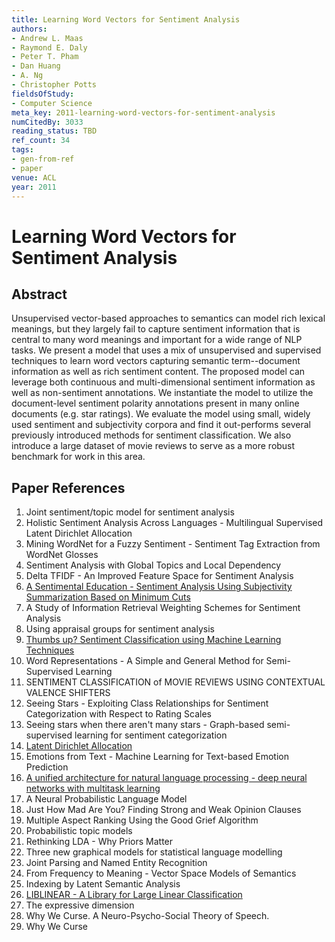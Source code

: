 ```yaml
---
title: Learning Word Vectors for Sentiment Analysis
authors:
- Andrew L. Maas
- Raymond E. Daly
- Peter T. Pham
- Dan Huang
- A. Ng
- Christopher Potts
fieldsOfStudy:
- Computer Science
meta_key: 2011-learning-word-vectors-for-sentiment-analysis
numCitedBy: 3033
reading_status: TBD
ref_count: 34
tags:
- gen-from-ref
- paper
venue: ACL
year: 2011
---
```


# Learning Word Vectors for Sentiment Analysis

## Abstract

Unsupervised vector-based approaches to semantics can model rich lexical meanings, but they largely fail to capture sentiment information that is central to many word meanings and important for a wide range of NLP tasks. We present a model that uses a mix of unsupervised and supervised techniques to learn word vectors capturing semantic term--document information as well as rich sentiment content. The proposed model can leverage both continuous and multi-dimensional sentiment information as well as non-sentiment annotations. We instantiate the model to utilize the document-level sentiment polarity annotations present in many online documents (e.g. star ratings). We evaluate the model using small, widely used sentiment and subjectivity corpora and find it out-performs several previously introduced methods for sentiment classification. We also introduce a large dataset of movie reviews to serve as a more robust benchmark for work in this area.

## Paper References

1. Joint sentiment/topic model for sentiment analysis
2. Holistic Sentiment Analysis Across Languages - Multilingual Supervised Latent Dirichlet Allocation
3. Mining WordNet for a Fuzzy Sentiment - Sentiment Tag Extraction from WordNet Glosses
4. Sentiment Analysis with Global Topics and Local Dependency
5. Delta TFIDF - An Improved Feature Space for Sentiment Analysis
6. [A Sentimental Education - Sentiment Analysis Using Subjectivity Summarization Based on Minimum Cuts](2004-a-sentimental-education-sentiment-analysis-using-subjectivity-summarization-based-on-minimum-cuts)
7. A Study of Information Retrieval Weighting Schemes for Sentiment Analysis
8. Using appraisal groups for sentiment analysis
9. [Thumbs up? Sentiment Classification using Machine Learning Techniques](2002-thumbs-up-sentiment-classification-using-machine-learning-techniques)
10. Word Representations - A Simple and General Method for Semi-Supervised Learning
11. SENTIMENT CLASSIFICATION of MOVIE REVIEWS USING CONTEXTUAL VALENCE SHIFTERS
12. Seeing Stars - Exploiting Class Relationships for Sentiment Categorization with Respect to Rating Scales
13. Seeing stars when there aren't many stars - Graph-based semi-supervised learning for sentiment categorization
14. [Latent Dirichlet Allocation](2003-latent-dirichlet-allocation)
15. Emotions from Text - Machine Learning for Text-based Emotion Prediction
16. [A unified architecture for natural language processing - deep neural networks with multitask learning](2008-a-unified-architecture-for-natural-language-processing-deep-neural-networks-with-multitask-learning)
17. A Neural Probabilistic Language Model
18. Just How Mad Are You? Finding Strong and Weak Opinion Clauses
19. Multiple Aspect Ranking Using the Good Grief Algorithm
20. Probabilistic topic models
21. Rethinking LDA - Why Priors Matter
22. Three new graphical models for statistical language modelling
23. Joint Parsing and Named Entity Recognition
24. From Frequency to Meaning - Vector Space Models of Semantics
25. Indexing by Latent Semantic Analysis
26. [LIBLINEAR - A Library for Large Linear Classification](2008-liblinear-a-library-for-large-linear-classification)
27. The expressive dimension
28. Why We Curse. A Neuro-Psycho-Social Theory of Speech.
29. Why We Curse
